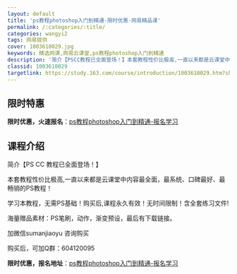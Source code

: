 ```yaml
---
layout: default
title: 'ps教程photoshop入门到精通-限时优惠-网易精品课'
permalink: /:categories/:title/
categories: wangyi2
tags: 网易提供
cover: 1003610029.jpg
keywords: 精选网课,网易云课堂,ps教程photoshop入门到精通
description: '简介【PSCC教程已全面登场！】本套教程性价比极高,一直以来都是云课堂中内容最全面，最系统、口碑最好、最畅销的PS教程！'
classid: 1003610029
targetlink: https://study.163.com/course/introduction/1003610029.htm?share=1&shareId=1025206652&utm_campaign=share&utm_medium=iphoneShare&utm_source=&utm_u=1025206652
---
```


## 限时特惠

**限时优惠，火速报名**：[ps教程photoshop入门到精通-报名学习](https://study.163.com/course/introduction/1003610029.htm?share=1&shareId=1025206652&utm_campaign=share&utm_medium=iphoneShare&utm_source=&utm_u=1025206652)

## 课程介绍

简介【PS CC 教程已全面登场！】

本套教程性价比极高,一直以来都是云课堂中内容最全面，最系统、口碑最好、最畅销的PS教程！

学习本教程，无需PS基础！购买后,课程永久有效！无时间限制！含全套练习文件!





海量赠品素材：PS笔刷，动作，渐变预设，最后有下载链接。

加微信sumanjiaoyu    咨询购买

购买后，可加Q群：604120095

**限时优惠，报名地址**：[ps教程photoshop入门到精通-报名学习](https://study.163.com/course/introduction/1003610029.htm?share=1&shareId=1025206652&utm_campaign=share&utm_medium=iphoneShare&utm_source=&utm_u=1025206652)

